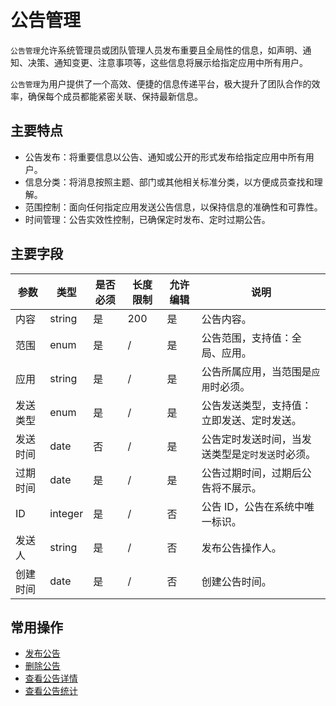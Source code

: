 公告管理
===

`公告管理`允许系统管理员或团队管理人员发布重要且全局性的信息，如声明、通知、决策、通知变更、注意事项等，这些信息将展示给指定应用中所有用户。

`公告管理`为用户提供了一个高效、便捷的信息传递平台，极大提升了团队合作的效率，确保每个成员都能紧密关联、保持最新信息。

## 主要特点

- 公告发布：将重要信息以公告、通知或公开的形式发布给指定应用中所有用户。
- 信息分类：将消息按照主题、部门或其他相关标准分类，以方便成员查找和理解。
- 范围控制：面向任何指定应用发送公告信息，以保持信息的准确性和可靠性。
- 时间管理：公告实效性控制，已确保定时发布、定时过期公告。

## 主要字段

| 参数     | 类型    | 是否必须 | 长度限制 | 允许编辑 | 说明                                             |
| -------- | ------- | -------- | -------- | -------- | ------------------------------------------------ |
| 内容     | string  | 是       | 200      | 是       | 公告内容。                                       |
| 范围     | enum    | 是       | /        | 是       | 公告范围，支持值：全局、应用。                   |
| 应用     | string  | 是       | /        | 是       | 公告所属应用，当范围是`应用`时必须。             |
| 发送类型 | enum    | 是       | /        | 是       | 公告发送类型，支持值：立即发送、定时发送。       |
| 发送时间 | date    | 否       | /        | 是       | 公告定时发送时间，当发送类型是`定时发送`时必须。 |
| 过期时间 | date    | 是       | /        | 是       | 公告过期时间，过期后公告将不展示。               |
| ID       | integer | 是       | /        | 否       | 公告 ID，公告在系统中唯一标识。                  |
| 发送人   | string  | 是       | /        | 否       | 发布公告操作人。                                 |
| 创建时间 | date    | 是       | /        | 否       | 创建公告时间。                                   |

## 常用操作

- [发布公告](https://www.xcan.cloud/help/doc/205515877330714629?c=209786779924958793)
- [删除公告](https://www.xcan.cloud/help/doc/205515877330714629?c=209786779924958794)
- [查看公告详情](https://www.xcan.cloud/help/doc/205515877330714629?c=209786859381853908)
- [查看公告统计](https://www.xcan.cloud/help/doc/205515877330714629?c=209786779924958796)